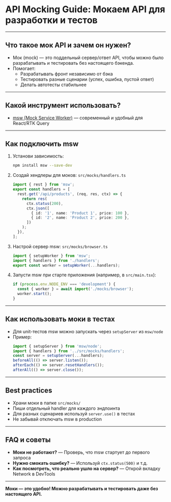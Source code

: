 # API Mocking Guide: Мокаем API для разработки и тестов

---

## Что такое мок API и зачем он нужен?
- Мок (mock) — это поддельный сервер/ответ API, чтобы можно было разрабатывать и тестировать без настоящего бэкенда.
- Помогает:
  - Разрабатывать фронт независимо от бэка
  - Тестировать разные сценарии (успех, ошибка, пустой ответ)
  - Делать автотесты стабильнее

---

## Какой инструмент использовать?
- [msw (Mock Service Worker)](https://mswjs.io/) — современный и удобный для React/RTK Query

---

## Как подключить msw
1. Установи зависимость:
   ```bash
   npm install msw --save-dev
   ```
2. Создай хендлеры для моков:
   `src/mocks/handlers.ts`
   ```ts
   import { rest } from 'msw';
   export const handlers = [
     rest.get('/api/products', (req, res, ctx) => {
       return res(
         ctx.status(200),
         ctx.json([
           { id: '1', name: 'Product 1', price: 100 },
           { id: '2', name: 'Product 2', price: 200 },
         ])
       );
     }),
   ];
   ```
3. Настрой сервер msw:
   `src/mocks/browser.ts`
   ```ts
   import { setupWorker } from 'msw';
   import { handlers } from './handlers';
   export const worker = setupWorker(...handlers);
   ```
4. Запусти msw при старте приложения (например, в `src/main.tsx`):
   ```ts
   if (process.env.NODE_ENV === 'development') {
     const { worker } = await import('./mocks/browser');
     worker.start();
   }
   ```

---

## Как использовать моки в тестах
- Для unit-тестов msw можно запускать через `setupServer` из `msw/node`
- Пример:
  ```ts
  import { setupServer } from 'msw/node';
  import { handlers } from '../src/mocks/handlers';
  const server = setupServer(...handlers);
  beforeAll(() => server.listen());
  afterEach(() => server.resetHandlers());
  afterAll(() => server.close());
  ```

---

## Best practices
- Храни моки в папке `src/mocks/`
- Пиши отдельный handler для каждого эндпоинта
- Для разных сценариев используй `server.use()` в тестах
- Не забывай отключать msw в production

---

## FAQ и советы
- **Моки не работают?** — Проверь, что msw стартует до первого запроса
- **Нужно смокать ошибку?** — Используй `ctx.status(500)` и т.д.
- **Как посмотреть, что реально ушло на сервер?** — Открой вкладку Network в DevTools

---

**Моки — это удобно! Можно разрабатывать и тестировать даже без настоящего API.** 